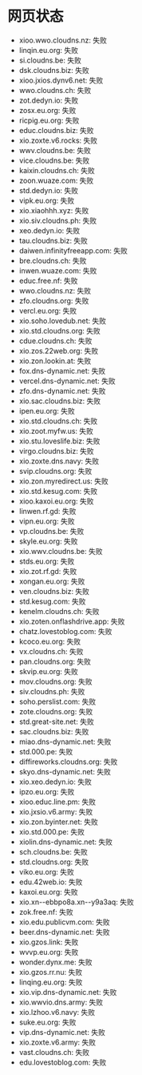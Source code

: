 # 网页状态
- xioo.wwo.cloudns.nz: 失败
- linqin.eu.org: 失败
- si.cloudns.be: 失败
- dsk.cloudns.biz: 失败
- xioo.jxios.dynv6.net: 失败
- wwo.cloudns.ch: 失败
- zot.dedyn.io: 失败
- zosx.eu.org: 失败
- ricpig.eu.org: 失败
- educ.cloudns.biz: 失败
- xio.zoxte.v6.rocks: 失败
- wwv.cloudns.be: 失败
- vice.cloudns.be: 失败
- kaixin.cloudns.ch: 失败
- zoon.wuaze.com: 失败
- std.dedyn.io: 失败
- vipk.eu.org: 失败
- xio.xiaohhh.xyz: 失败
- xio.siv.cloudns.ph: 失败
- xeo.dedyn.io: 失败
- tau.cloudns.biz: 失败
- daiwen.infinityfreeapp.com: 失败
- bre.cloudns.ch: 失败
- inwen.wuaze.com: 失败
- educ.free.nf: 失败
- wwo.cloudns.nz: 失败
- zfo.cloudns.org: 失败
- vercl.eu.org: 失败
- xio.soho.lovedub.net: 失败
- xio.std.cloudns.org: 失败
- cdue.cloudns.ch: 失败
- xio.zos.22web.org: 失败
- xio.zon.lookin.at: 失败
- fox.dns-dynamic.net: 失败
- vercel.dns-dynamic.net: 失败
- zfo.dns-dynamic.net: 失败
- xio.sac.cloudns.biz: 失败
- ipen.eu.org: 失败
- xio.std.cloudns.ch: 失败
- xio.zoot.myfw.us: 失败
- xio.stu.loveslife.biz: 失败
- virgo.cloudns.biz: 失败
- xio.zoxte.dns.navy: 失败
- svip.cloudns.org: 失败
- xio.zon.myredirect.us: 失败
- xio.std.kesug.com: 失败
- xioo.kaxoi.eu.org: 失败
- linwen.rf.gd: 失败
- vipn.eu.org: 失败
- vp.cloudns.be: 失败
- skyle.eu.org: 失败
- xio.wwv.cloudns.be: 失败
- stds.eu.org: 失败
- xio.zot.rf.gd: 失败
- xongan.eu.org: 失败
- ven.cloudns.biz: 失败
- std.kesug.com: 失败
- kenelm.cloudns.ch: 失败
- xio.zoten.onflashdrive.app: 失败
- chatz.lovestoblog.com: 失败
- kcoco.eu.org: 失败
- vx.cloudns.ch: 失败
- pan.cloudns.org: 失败
- skvip.eu.org: 失败
- mov.cloudns.org: 失败
- siv.cloudns.ph: 失败
- soho.perslist.com: 失败
- zote.cloudns.org: 失败
- std.great-site.net: 失败
- sac.cloudns.biz: 失败
- miao.dns-dynamic.net: 失败
- std.000.pe: 失败
- diffireworks.cloudns.org: 失败
- skyo.dns-dynamic.net: 失败
- xio.xeo.dedyn.io: 失败
- ipzo.eu.org: 失败
- xioo.educ.line.pm: 失败
- xio.jxsio.v6.army: 失败
- xio.zon.byinter.net: 失败
- xio.std.000.pe: 失败
- xiolin.dns-dynamic.net: 失败
- sch.cloudns.be: 失败
- std.cloudns.org: 失败
- viko.eu.org: 失败
- edu.42web.io: 失败
- kaxoi.eu.org: 失败
- xio.xn--ebbpo8a.xn--y9a3aq: 失败
- zok.free.nf: 失败
- xio.edu.publicvm.com: 失败
- beer.dns-dynamic.net: 失败
- xio.gzos.link: 失败
- wvvp.eu.org: 失败
- wonder.dynx.me: 失败
- xio.gzos.rr.nu: 失败
- linqing.eu.org: 失败
- xio.vip.dns-dynamic.net: 失败
- xio.wwvio.dns.army: 失败
- xio.lzhoo.v6.navy: 失败
- suke.eu.org: 失败
- vip.dns-dynamic.net: 失败
- xio.zoxte.v6.army: 失败
- vast.cloudns.ch: 失败
- edu.lovestoblog.com: 失败
